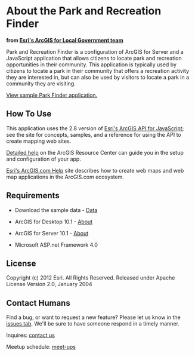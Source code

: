 About the Park and Recreation Finder
===================================================
**from [Esri's ArcGIS for Local Government team](http://resources.arcgis.com/en/communities/local-government/)**


Park and Recreation Finder is a configuration of ArcGIS for Server and a JavaScript application that allows citizens to locate park and recreation opportunities in their community. This application is typically used by citizens to locate a park in their community that offers a recreation activity they are interested in, but can also be used by visitors to locate a park in a community they are visiting.

[View sample Park Finder application.](http://localgovtemplates2.esri.com/ParkFinder/default.htm)


How To Use
----------

This application uses the 2.8 version of [Esri's ArcGIS API for JavaScript](http://help.arcgis.com/en/webapi/javascript/arcgis/index.html); see the site for concepts, samples, and a reference for using the API to create mapping web sites.

[Detailed help](http://resources.arcgis.com/en/help/localgovernment/10.1/index.html#/What_is_Park_and_Recreation_Finder/028s00000003000000/) on the ArcGIS Resource Center can guide you in the setup and configuration of your app.

[Esri's ArcGIS.com Help](http://resources.arcgis.com/en/help/arcgisonline/) site describes how to create web maps and web map applications in the ArcGIS.com ecosystem.

Requirements
------------

* Download the sample data - [Data](http://www.esri.com/)

* ArcGIS for Desktop 10.1 - [About](http://www.esri.com/software/arcgis/arcgis-for-desktop)

* ArcGIS for Server 10.1 - [About](http://www.esri.com/software/arcgis/arcgisserver)

* Microsoft ASP.net Framework 4.0

License
------------

Copyright (c) 2012 Esri. All Rights Reserved.
Released under Apache License Version 2.0, January 2004


Contact Humans
-------------

Find a bug, or want to request a new feature?  Please let us know in the [issues tab](https://github.com/Esri/park-and-recreation-finder/issues).  We'll be sure to have someone respond in a timely manner.

Inquires: [contact us](http://www.esri.com/about-esri/contact)

Meetup schedule: [meet-ups](http://www.esri.com/events/dev-meetup/index.html)
